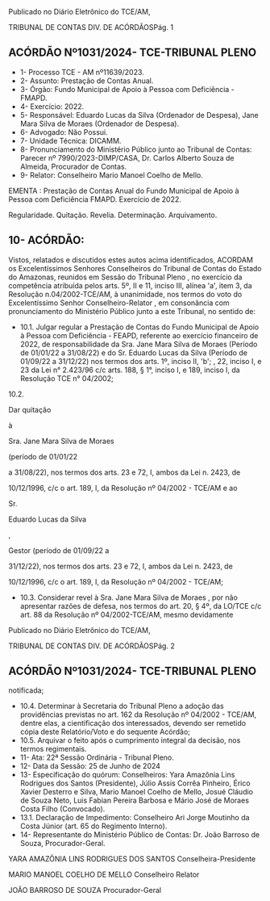 Publicado  no  Diário  Eletrônico do TCE/AM,

TRIBUNAL DE CONTAS DIV. DE ACÓRDÃOSPág. 1

## ACÓRDÃO Nº1031/2024- TCE-TRIBUNAL PLENO

- 1- Processo TCE - AM nº11639/2023.
- 2- Assunto: Prestação de Contas Anual.
- 3- Órgão: Fundo Municipal de Apoio à Pessoa com Deficiência - FMAPD.
- 4- Exercício: 2022.
- 5- Responsável: Eduardo Lucas da Silva (Ordenador de Despesa), Jane Mara Silva de Moraes (Ordenador de Despesa).
- 6- Advogado: Não Possui.
- 7- Unidade Técnica: DICAMM.
- 8- Pronunciamento  do  Ministério  Público  junto  ao  Tribunal  de  Contas: Parecer  nº 7990/2023-DIMP/CASA, Dr. Carlos Alberto Souza de Almeida, Procurador de Contas.
- 9- Relator: Conselheiro Mario Manoel Coelho de Mello.

EMENTA : Prestação  de  Contas  Anual  do  Fundo Municipal  de  Apoio  à  Pessoa  com  Deficiência  FMAPD. Exercício de 2022.

Regularidade. Quitação. Revelia. Determinação. Arquivamento.

## 10-  ACÓRDÃO:

Vistos, relatados e discutidos estes autos acima identificados, ACORDAM os Excelentíssimos Senhores Conselheiros do Tribunal de Contas do Estado do Amazonas, reunidos em Sessão do Tribunal Pleno , no exercício da competência atribuída pelos arts. 5º, II e 11, inciso III, alínea 'a', item 3, da Resolução n.04/2002-TCE/AM, à unanimidade, nos termos do voto do Excelentíssimo Senhor Conselheiro-Relator , em consonância com pronunciamento do Ministério Público junto a este Tribunal, no sentido de:

- 10.1. Julgar regular a Prestação de Contas do Fundo Municipal de Apoio à Pessoa com Deficiência - FEAPD, referente ao exercício financeiro de 2022,  de  responsabilidade  da Sra.  Jane  Mara  Silva  de  Moraes (Período  de  01/01/22  a  31/08/22)  e  do Sr.  Eduardo  Lucas  da  Silva (Período de 01/09/22 a 31/12/22)  nos termos dos arts. 1º, inciso II, 'b'; , 22, inciso I, e 23 da Lei n° 2.423/96 c/c arts. 188, § 1°, inciso I, e 189, inciso I, da Resolução TCE n° 04/2002;

10.2.

Dar quitação

à

Sra. Jane Mara Silva de Moraes

(período de 01/01/22

a 31/08/22), nos termos dos arts. 23 e 72, I, ambos da Lei n. 2423, de

10/12/1996,  c/c  o  art.  189,  I,  da  Resolução  nº  04/2002  -  TCE/AM  e ao

Sr.

Eduardo  Lucas  da  Silva

,

Gestor  (período  de  01/09/22  a

31/12/22), nos termos dos arts. 23 e 72, I, ambos da Lei n. 2423, de

10/12/1996, c/c o art. 189, I, da Resolução nº 04/2002 - TCE/AM;

- 10.3. Considerar  revel à Sra. Jane  Mara  Silva  de  Moraes , por não apresentar razões de defesa, nos termos do art. 20, § 4º, da LO/TCE c/c  art.  88  da  Resolução  nº  04/2002-TCE/AM,  mesmo  devidamente

Publicado  no  Diário  Eletrônico do TCE/AM,

TRIBUNAL DE CONTAS DIV. DE ACÓRDÃOSPág. 2

## ACÓRDÃO Nº1031/2024- TCE-TRIBUNAL PLENO

notificada;

- 10.4. Determinar à Secretaria do Tribunal Pleno a adoção das providências previstas no art. 162 da Resolução nº 04/2002 - TCE/AM, dentre elas, a cientificação dos  interessados,  devendo  ser  remetido  cópia  deste Relatório/Voto e do sequente Acórdão;
- 10.5. Arquivar o  feito  após  o  cumprimento integral  da  decisão,  nos  termos regimentais.
- 11-  Ata: 22ª Sessão Ordinária - Tribunal Pleno.
- 12-  Data da Sessão: 25 de Junho de 2024
- 13-  Especificação  do  quórum: Conselheiros:  Yara  Amazônia  Lins  Rodrigues  dos Santos (Presidente), Júlio Assis Corrêa Pinheiro, Érico Xavier Desterro e Silva, Mario Manoel Coelho de Mello, Josué Cláudio de Souza Neto, Luis Fabian Pereira Barbosa e Mário José de Moraes Costa Filho (Convocado).
- 13.1. Declaração de Impedimento: Conselheiro Ari Jorge Moutinho da Costa Júnior (art. 65 do Regimento Interno).
- 14-  Representante  do  Ministério  Público  de  Contas: Dr.  João  Barroso  de  Souza, Procurador-Geral.

YARA AMAZÔNIA LINS RODRIGUES DOS SANTOS Conselheira-Presidente

MARIO MANOEL COELHO DE MELLO Conselheiro Relator

JOÃO BARROSO DE SOUZA Procurador-Geral